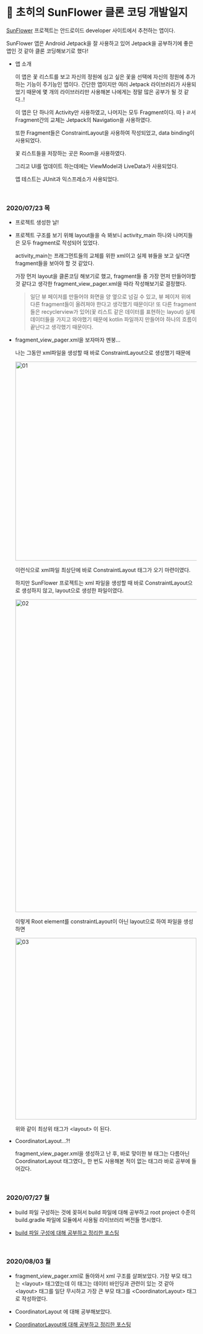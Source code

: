 # 🌻 초히의 SunFlower 클론 코딩 개발일지

[SunFlower](https://github.com/android/sunflower) 프로젝트는 안드로이드 developer 사이트에서 추천하는 앱이다.

SunFlower 앱은 Android Jetpack을 잘 사용하고 있어 Jetpack을 공부하기에 좋은 앱인 것 같아 클론 코딩해보기로 했다!

* 앱 소개

    이 앱은 꽃 리스트를 보고 자신의 정원에 심고 싶은 꽃을 선택에 자신의 정원에 추가하는 기능이 주기능인 앱이다. 간단한 앱이지만 여러 Jetpack 라이브러리가 사용되었기 때문에 몇 개의 라이브러리만 사용해본 나에게는 정말 많은 공부가 될 것 같다..!

    이 앱은 단 하나의 Activity만 사용하였고, 나머지는 모두 Fragment이다. 따ㅏㄹ서 Fragment간의 교체는 Jetpack의 Navigation을 사용하였다.

    또한 Fragment들은 ConstraintLayout을 사용하여 작성되었고, data binding이 사용되었다.

    꽃 리스트들을 저장하는 곳은 Room을 사용하였다.

    그리고 UI를 업데이트 하는데에는 ViewModel과 LiveData가 사용되었다.

    앱 테스트는 JUnit과 익스프레소가 사용되었다.

<br>

### 2020/07/23 목

* 프로젝트 생성한 날!

* 프로젝트 구조를 보기 위해 layout들을 슥 봐보니 activity_main 하나와 나머지들은 모두 fragment로 작성되어 있었다.

    activity_main는 프래그먼트들의 교체를 위한 xml이고 실제 뷰들을 보고 싶다면 fragment들을 보아야 할 것 같았다.

    가장 먼저 layout을 클론코딩 해보기로 했고, fragment들 중 가장 먼저 만들어야할 것 같다고 생각한 fragment_view_pager.xml을 따라 작성해보기로 결정했다.

    > 일단 뷰 페이저를 만들어야 화면을 양 옆으로 넘길 수 있고, 뷰 페이저 위에 다른 fragment들이 올려져야 한다고 생각했기 때문이다! 또 다른 fragment들은 recyclerview가 있어(꽃 리스트 같은 데이터를 표현하는 layout) 실제 데이터들을 가지고 와야했기 때문에 kotlin 파일까지 만들어야 하나의 흐름이 끝난다고 생각했기 때문이다.

* fragment_view_pager.xml을 보자마자 멘붕...

    나는 그동안 xml파일을 생성할 때 바로 ConstraintLayout으로 생성했기 때문에 

    <img width="525" alt="01" src="https://user-images.githubusercontent.com/31889335/88261137-acbd4280-cd00-11ea-9985-b225a5584965.png">

    이런식으로 xml파일 최상단에 바로 ConstraintLayout 태그가 오기 마련이였다.

    하지만 SunFlower 프로젝트는 xml 파일을 생성할 때 바로 ConstraintLayout으로 생성하지 않고, layout으로 생성한 파일이였다.

    <img width="825" alt="02" src="https://user-images.githubusercontent.com/31889335/88261394-29502100-cd01-11ea-8bf6-1dfc762e992a.png">

    이렇게 Root element를 constraintLayout이 아닌 layout으로 하여 파일을 생성하면 

    <img width="479" alt="03" src="https://user-images.githubusercontent.com/31889335/88261533-7633f780-cd01-11ea-94c2-f67481971129.png">

    위와 같이 최상위 태그가 \<layout></layout> 이 된다.

* CoordinatorLayout...?!

    fragment_view_pager.xml을 생성하고 난 후, 바로 맞이한 뷰 태그는 다름아닌 CoordinatorLayout 태그였다,, 한 번도 사용해본 적이 없는 태그라 바로 공부에 들어갔다.

<br>

### 2020/07/27 월
   
* build 파일 구성하는 것에 꽂혀서 build 파일에 대해 공부하고 root project 수준의 build.gradle 파일에 모듈에서 사용될 라이브러리 버전들 명시했다.

* [build 파일 구성에 대해 공부하고 정리한 포스팅](https://choheeis.github.io/newblog//articles/2020-07/AppBuild)

<br>

### 2020/08/03 월

* fragment_view_pager.xml로 돌아와서 xml 구조를 살펴보았다. 가장 부모 태그는 \<layout> 태그였는데 이 태그는 데이터 바인딩과 관련이 있는 것 같아 \<layout> 태그를 일단 무시하고 가장 큰 부모 태그를 \<CoordinatorLayout> 태그로 작성하였다.

* CoordinatorLayout 에 대해 공부해보았다.

* [CoordinatorLayout에 대해 공부하고 정리한 포스팅](https://choheeis.github.io/newblog//articles/2020-07/CoordinatorLayout)

<br>

